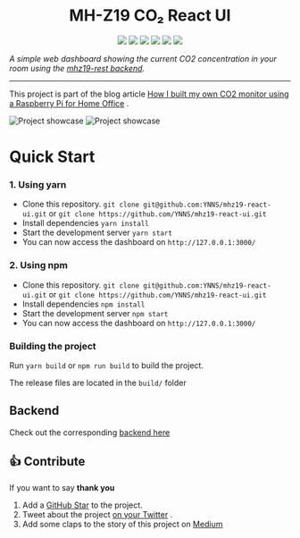 <h1 align="center">MH-Z19 CO₂ React UI</h1>

<p align="center"> 
  <img src="https://img.shields.io/badge/made%20by-YNNS-blueviolet.svg?style=for-the-badge" >

  <img src="https://img.shields.io/badge/react-18.2.0-green.svg?style=for-the-badge">

  <img src="https://img.shields.io/github/stars/YNNS/mhz19-react-ui.svg?style=for-the-badge">

  <img src="https://img.shields.io/github/languages/top/YNNS/mhz19-react-ui.svg?style=for-the-badge">

  <img src="https://img.shields.io/github/issues/YNNS/mhz19-react-ui.svg?style=for-the-badge">

  <img src="https://img.shields.io/badge/PRs-welcome-brightgreen.svg?style=for-the-badge">
</p>

_A simple web dashboard showing the current CO2 concentration in your room using
the [mhz19-rest backend](https://github.com/YNNS/mhz19-rest)._

---

This project is part of the blog
article [How I built my own CO2 monitor using a Raspberry Pi for Home Office](https://medium.com/@YNNSme/how-i-built-my-own-co2-monitor-using-a-raspberry-pi-for-home-office-c8b168fcadfa)
.

![Project showcase](https://user-images.githubusercontent.com/29334025/178571134-7efc5d1f-712a-4718-bb60-77bd9ed0c84f.png)
![Project showcase](https://user-images.githubusercontent.com/29334025/178571122-d58e0871-aacc-4d64-ad30-f7446ec09650.png)

# Quick Start

### 1. Using yarn

* Clone this repository. `git clone git@github.com:YNNS/mhz19-react-ui.git`
  or `git clone https://github.com/YNNS/mhz19-react-ui.git`
* Install dependencies `yarn install`
* Start the development server `yarn start`
* You can now access the dashboard on `http://127.0.0.1:3000/`

### 2. Using npm

* Clone this repository. `git clone git@github.com:YNNS/mhz19-react-ui.git`
  or `git clone https://github.com/YNNS/mhz19-react-ui.git`
* Install dependencies `npm install`
* Start the development server `npm start`
* You can now access the dashboard on `http://127.0.0.1:3000/`

### Building the project

Run `yarn build` or `npm run build` to build the project.

The release files are located in the `build/` folder

## Backend

Check out the corresponding [backend here](https://github.com/YNNS/mhz19-rest)

## 👍 Contribute

If you want to say **thank you**

1. Add a [GitHub Star](https://github.com/YNNS/mhz19-react-ui/stargazers) to the project.
2. Tweet about the
   project [on your Twitter](https://twitter.com/intent/tweet?text=%E2%9D%A4%EF%B8%8F%E2%80%8D%F0%9F%94%A5%20Check%20out%20how%20to%20build%20your%20own%20CO%E2%82%82%20monitor%3A%20https%3A%2F%2Fgithub.com%2FYNNS%2Fmhz19-rest)
   .
3. Add some claps to the story of this project
   on [Medium](https://medium.com/@YNNSme/how-i-built-my-own-co2-monitor-using-a-raspberry-pi-for-home-office-c8b168fcadfa)
